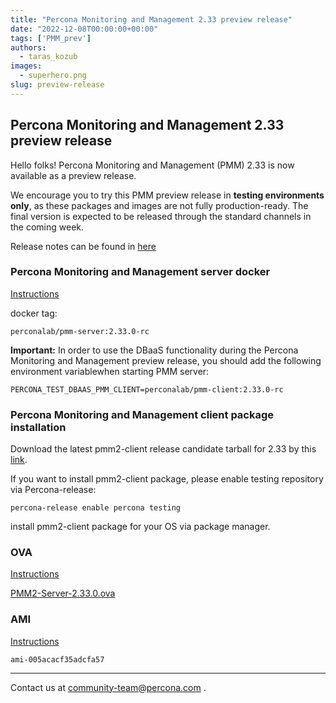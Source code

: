 ```yaml
---
title: "Percona Monitoring and Management 2.33 preview release"
date: "2022-12-08T00:00:00+00:00"
tags: ['PMM_prev']
authors:
  - taras_kozub
images:
  - superhero.png
slug: preview-release
---
```


## Percona Monitoring and Management 2.33 preview release

Hello folks! Percona Monitoring and Management (PMM) 2.33 is now available as a preview release.

We encourage you to try this PMM preview release in **testing environments only**, as these packages and images are not fully production-ready. The final version is expected to be released through the standard channels in the coming week.

Release notes can be found in [here](https://pmm-2-33-0.onrender.com/release-notes/2.33.0.html)

### Percona Monitoring and Management server docker

[Instructions](https://docs.percona.com/percona-monitoring-and-management/setting-up/server/docker.html)

docker tag:

`perconalab/pmm-server:2.33.0-rc`

**Important:** In order to use the DBaaS functionality during the Percona Monitoring and Management preview release, you should add the following environment variablewhen starting PMM server:

`PERCONA_TEST_DBAAS_PMM_CLIENT=perconalab/pmm-client:2.33.0-rc`

### Percona Monitoring and Management client package installation

Download the latest pmm2-client release candidate tarball for 2.33 by this [link](https://s3.us-east-2.amazonaws.com/pmm-build-cache/PR-BUILDS/pmm2-client/pmm2-client-latest-4615.tar.gz).


If you want to install pmm2-client package, please enable testing repository via Percona-release: 


`
percona-release enable percona testing
`

install pmm2-client package for your OS via package manager.

### OVA

[Instructions](https://docs.percona.com/percona-monitoring-and-management/setting-up/server/virtual-appliance.html)

[PMM2-Server-2.33.0.ova](https://percona-vm.s3.amazonaws.com/PMM2-Server-2.33.0.ova)

### AMI

[Instructions](https://docs.percona.com/percona-monitoring-and-management/setting-up/server/aws.html)

`ami-005acacf35adcfa57`


---

Contact us at community-team@percona.com .